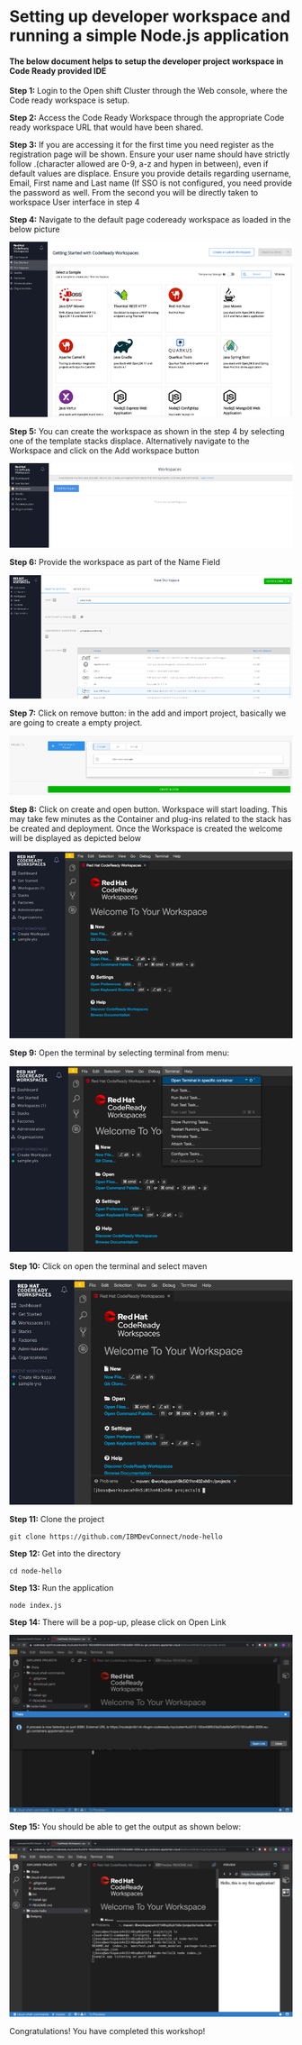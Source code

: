 # Setting up developer workspace and running a simple Node.js application

#### The below document helps to setup the developer project workspace in Code Ready provided IDE

**Step 1:**  Login to the Open shift Cluster through the Web console, where the Code ready workspace is setup.

**Step 2:**  Access the Code Ready Workspace through the appropriate Code ready workspace URL that would have been shared.

**Step 3:** If you are accessing it for the first time you need register as the registration page will be shown.  Ensure your user name should have strictly follow .(character allowed are 0-9, a-z and hypen in between), even if default values are displace. Ensure you provide details regarding username, Email, First name and Last name (If SSO is not configured, you need provide the password as well. From the second you will be directly taken to workspace User interface in step 4

**Step 4:**  Navigate to the default page codeready workspace as loaded in the below picture

![Cloud Login](images/Picture1.png)

**Step 5:**  You can create the workspace as shown in the step 4  by selecting one of the template stacks displace. Alternatively navigate to the Workspace and click on the Add workspace button

![Cloud Login](images/Picture2.png)

**Step 6:** Provide the workspace as part of the Name Field

![Cloud Login](images/Picture3.png)

**Step 7:** Click on remove button: in the add and import project, basically we are going to create a empty project.

![Cloud Login](images/Picture4.png)

**Step 8:** Click on create and open button. Workspace will start loading. This may take few minutes as the Container and plug-ins related to the stack has be created and deployment.  Once the Workspace is created  the welcome will be displayed as depicted below

![Cloud Login](images/Picture5.png)

**Step 9:** Open the terminal by selecting terminal from menu:

![Cloud Login](images/Picture6.png)

**Step 10:** Click on open the terminal and select maven

![Cloud Login](images/Picture7.png)

**Step 11:** Clone the project

```
git clone https://github.com/IBMDevConnect/node-hello
```

**Step 12:** Get into the directory

```
cd node-hello
```

**Step 13:** Run the application

```
node index.js
```

**Step 14:** There will be a pop-up, please click on Open Link

![Cloud Login](images/Pic.png)

**Step 15:** You should be able to get the output as shown below:

![Cloud Login](images/Output.png)

Congratulations! You have completed this workshop!
